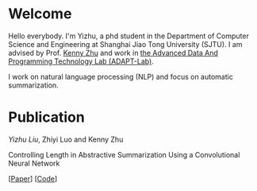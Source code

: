 # Welcome
Hello everybody. I'm Yizhu, a phd student in the Department of Computer Science and Engineering at Shanghai Jiao Tong University (SJTU). I am advised by Prof. [Kenny Zhu](http://www.cs.sjtu.edu.cn/~kzhu/) and work in [the Advanced Data And Programming Technology Lab (ADAPT-Lab)](https://adapt.seiee.sjtu.edu.cn/).

I work on natural language processing (NLP) and focus on automatic summarization.

# Publication

*Yizhu Liu*, Zhiyi Luo and Kenny Zhu 

Controlling Length in Abstractive Summarization Using a Convolutional Neural Network

[[Paper](https://www.aclweb.org/anthology/D18-1444/)] [[Code](https://github.com/YizhuLiu/sumlen)]
